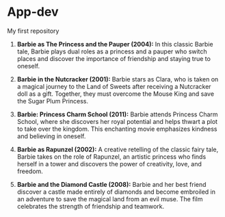 # App-dev
My first repository 
1. **Barbie as The Princess and the Pauper (2004):** In this classic Barbie tale, Barbie plays dual roles as a princess and a pauper who switch places and discover the importance of friendship and staying true to oneself.

2. **Barbie in the Nutcracker (2001):** Barbie stars as Clara, who is taken on a magical journey to the Land of Sweets after receiving a Nutcracker doll as a gift. Together, they must overcome the Mouse King and save the Sugar Plum Princess.

3. **Barbie: Princess Charm School (2011):** Barbie attends Princess Charm School, where she discovers her royal potential and helps thwart a plot to take over the kingdom. This enchanting movie emphasizes kindness and believing in oneself.

4. **Barbie as Rapunzel (2002):** A creative retelling of the classic fairy tale, Barbie takes on the role of Rapunzel, an artistic princess who finds herself in a tower and discovers the power of creativity, love, and freedom.

5. **Barbie and the Diamond Castle (2008):** Barbie and her best friend discover a castle made entirely of diamonds and become embroiled in an adventure to save the magical land from an evil muse. The film celebrates the strength of friendship and teamwork.
